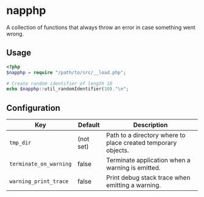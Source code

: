 # napphp

A collection of functions that always throw an error in case something went wrong.

## Usage

```php
<?php
$napphp = require "/path/to/src/__load.php";

# Create random identifier of length 10
echo $napphp::util_randomIdentifier(10)."\n";
```

## Configuration

| Key | Default | Description |
| --- | --- | --- |
| `tmp_dir` | (not set) | Path to a directory where to place created temporary objects. |
| `terminate_on_warning` | false | Terminate application when a warning is emitted. |
| `warning_print_trace` |  false | Print debug stack trace when emitting a warning. |
